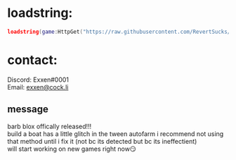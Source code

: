 # loadstring:
```lua
loadstring(game:HttpGet("https://raw.githubusercontent.com/RevertSucks/PartyTime/main/Main.lua"))()
```
# contact:
Discord: Exxen#0001  
Email: exxen@cock.li  

## message
barb blox offically released!!!  
build a boat has a little glitch in the tween autofarm i recommend not using that method until i fix it (not bc its detected but bc its ineffectient)  
will start working on new games right now😏

